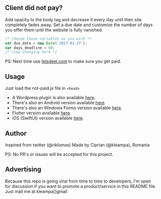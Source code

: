 ## Client did not pay?


Add opacity to the body tag and decrease it every day until their site completely fades away. Set a due date and customize the number of days you offer them until the website is fully vanished. 


```javascript
/* change these variables as you wish */
var due_date = new Date('2017-02-27');
var days_deadline = 60;
/* stop changing here */
```

PS: Next time use [letsdeel.com](https://letsdeel.com ) to make sure you get paid.

## Usage
Just load the not-paid.js file in ```<head>```

- A Wordpress plugin is also available [here](https://github.com/SurfEdge/not-paid-wp).
- There's also an Android version available [here](https://github.com/theapache64/faded).
- There's also an Windows Forms version available [here](https://github.com/g-otn/winforms-not-paid).
- Flutter version available [here](https://github.com/krishnakumarcn/faded).
- iOS (SwiftUI) version available [here](https://github.com/vfrascello/not-paid-ios/).

## Author

Inspired from twitter (@riklomas)
Made by Ciprian (@kleampa), Romania

PS: No PR's or issues will be accepted for this project. 

## Advertising

Because this repo is going viral from time to time to developers, I'm open for discussion if you want to promote a product/service in this README file. Just mail me at kleampa[]gmail

